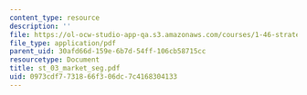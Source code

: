 ```yaml
---
content_type: resource
description: ''
file: https://ol-ocw-studio-app-qa.s3.amazonaws.com/courses/1-46-strategic-management-in-the-design-and-construction-value-chain-fall-2003/0973cdf7731866f306dc7c4168304133_st_03_market_seg.pdf
file_type: application/pdf
parent_uid: 30afd66d-159e-6b7d-54ff-106cb58715cc
resourcetype: Document
title: st_03_market_seg.pdf
uid: 0973cdf7-7318-66f3-06dc-7c4168304133
---
```


